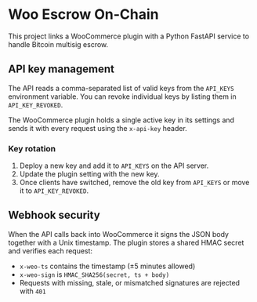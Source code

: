 # Woo Escrow On-Chain

This project links a WooCommerce plugin with a Python FastAPI service to handle Bitcoin multisig escrow.

## API key management

The API reads a comma-separated list of valid keys from the `API_KEYS` environment variable. You can revoke individual keys by listing them in `API_KEY_REVOKED`.

The WooCommerce plugin holds a single active key in its settings and sends it with every request using the `x-api-key` header.

### Key rotation
1. Deploy a new key and add it to `API_KEYS` on the API server.
2. Update the plugin setting with the new key.
3. Once clients have switched, remove the old key from `API_KEYS` or move it to `API_KEY_REVOKED`.

## Webhook security

When the API calls back into WooCommerce it signs the JSON body together with a Unix timestamp. The plugin stores a shared HMAC secret and verifies each request:

- `x-weo-ts` contains the timestamp (±5 minutes allowed)
- `x-weo-sign` is `HMAC_SHA256(secret, ts + body)`
- Requests with missing, stale, or mismatched signatures are rejected with `401`
